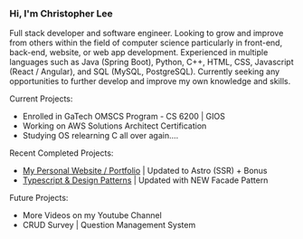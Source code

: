 ### Hi, I'm Christopher Lee

Full stack developer and software engineer. Looking to grow and improve from others within the field of computer science particularly in front-end, back-end, website, or web app development. Experienced in multiple languages such as Java (Spring Boot), Python, C++, HTML, CSS, Javascript (React / Angular), and SQL (MySQL, PostgreSQL). Currently seeking any opportunities to further develop and improve my own knowledge and skills.

Current Projects:
* Enrolled in GaTech OMSCS Program - CS 6200 | GIOS
* Working on AWS Solutions Architect Certification
* Studying OS relearning C all over again....

Recent Completed Projects:
* [My Personal Website / Portfolio](https://www.choicespecs.com) | Updated to Astro (SSR) + Bonus
* [Typescript & Design Patterns](https://github.com/christophermlee2/TypescriptDesignPatterns) | Updated with NEW Facade Pattern

Future Projects:
* More Videos on my Youtube Channel
* CRUD Survey | Question Management System 


